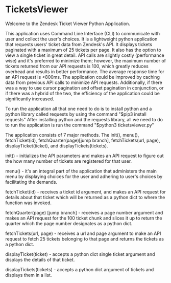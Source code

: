 # TicketsViewer

Welcome to the Zendesk Ticket Viewer Python Application.

This application uses Command Line Interface (CLI) to communicate with user and collect the user's choices. It is a lightweight python application that requests users' ticket data from Zendesk's API. It displays tickets paginated with a maximum of 25 tickets per page. It also has the option to view a single ticket in great detail. API calls are slightly costly (performance wise) and it's preferred to minimize them; however, the maximum number of tickets returned from our API requests is 100, which greatly reduces overhead and results in better performance. The average response time for an API request is <800ms. The application could be improved by caching data from previous API calls to minimize API requests. Additionally, if there was a way to use cursor pagination and offset pagination in conjunction, or if there was a hybrid of the two, the efficiency of the application could be significantly increased.

To run the application all that one need to do is to install python and a python library called requests by using the command "$pip3 install requests" After installing python and the requests library, all we need to do to run the application is run the command "$python3 ticketsviewer.py"

The application consists of 7 major methods. The init(), menu(), fetchTicket(id), fetchQuarter(page)[jump branch], fetchTickets(url, page), displayTicket(ticket), and displayTickets(tickets). 

init() - initializes the API parameters and makes an API request to figure out the how many number of tickets are registered for that user.

menu() - it's an integral part of the application that administers the main menu by displaying choices for the user and adhering to user's choices by facilitating the demands.

fetchTicket(id) - receives a ticket id argument, and makes an API request for details about that ticket which will be returned as a python dict to where the function was invoked.

fetchQuarter(page) [jump branch] - receives a page number argument and makes an API request for the 100 ticket chunk and slices it up to return the quarter which the page number designates as a python dict.

fetchTickets(url, page) - receives a url and page argument to make an API request to fetch 25 tickets belonging to that page and returns the tickets as a python dict. 

displayTicket(ticket) - accepts a python dict single ticket argument and displays the details of that ticket.

displayTickets(tickets) - accepts a python dict argument of tickets and displays them in a list. 
